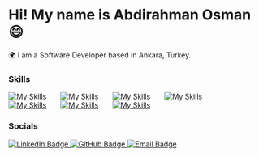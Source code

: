 Hi! My name is Abdirahman Osman😄
========================================================================================================================================

🌍  I am a Software Developer based in Ankara, Turkey.
<br/>

### Skills

[![My Skills](https://skillicons.dev/icons?i=html,css)](https://skillicons.dev) &nbsp;&nbsp;&nbsp;&nbsp;&nbsp; [![My Skills](https://skillicons.dev/icons?i=js,ts)](https://skillicons.dev) &nbsp;&nbsp;&nbsp;&nbsp;&nbsp; [![My Skills](https://skillicons.dev/icons?i=react)](https://skillicons.dev) &nbsp;&nbsp;&nbsp;&nbsp;&nbsp; [![My Skills](https://skillicons.dev/icons?i=tailwind,scss)](https://skillicons.dev) &nbsp;&nbsp;&nbsp;&nbsp;&nbsp;
<br/>
[![My Skills](https://skillicons.dev/icons?i=nodejs,python,express)](https://skillicons.dev) &nbsp;&nbsp;&nbsp;&nbsp;&nbsp; [![My Skills](https://skillicons.dev/icons?i=aws,docker,kubernetes)](https://skillicons.dev) &nbsp;&nbsp;&nbsp;&nbsp;&nbsp; [![My Skills](https://skillicons.dev/icons?i=postgres,mongodb,firebase)](https://skillicons.dev)
<br/>

### Socials

<div id="badges">
  <a href="https://www.linkedin.com/in/abiosman/">
    <img src="https://img.shields.io/badge/LinkedIn-blue?style=for-the-badge&logo=linkedin&logoColor=white" alt="LinkedIn Badge"/>
  </a>
  <a href="https://github.com/dev0sman">
    <img src="https://img.shields.io/badge/GitHub-black?style=for-the-badge&logo=github&logoColor=white" alt="GitHub Badge"/>
  </a>
  <a href="mailto:signorabdi@gmail.com">
    <img src="https://img.shields.io/badge/Email-red?style=for-the-badge&logo=gmail&logoColor=white" alt="Email Badge"/>
  </a>
</div>
